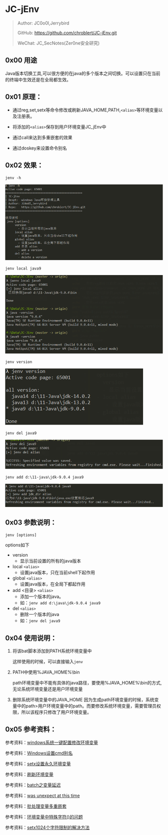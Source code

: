 # JC-jEnv

> Author: JC0o0l,Jerrybird
> 
> GitHub: https://github.com/chroblert/JC-jEnv.git
> 
> WeChat: JC_SecNotes(Zer0ne安全研究)

## 0x00 用途
Java版本切换工具,可以很方便的在java的多个版本之间切换。可以设置只在当前的终端中生效还是在全局都生效。

## 0x01 原理：

- 通过reg,set,setx等命令修改或刷新JAVA_HOME,PATH,`<alias>`等环境变量以及注册表。

- 将添加的`<alias>`保存到用户环境变量JC_jEnv中

- 通过call来达到多重嵌套的效果

- 通过doskey来设置命令别名

## 0x02 效果：

`jenv -h`

![1611209361297.png](img/1611209361297.png)

`jenv local java9`

![1611210131816.png](img/1611210131816.png)

`jenv version`

![1611210177545.png](img\1611210177545.png)

`jenv del java9`

![1611210266710.png](img\1611210266710.png)

`jenv add d:\11-java\jdk-9.0.4 java9`

![1611210250119.png](img\1611210250119.png)




## 0x03 参数说明：

`jenv [options]`

options如下
- version 
  - 显示当前设置的所有的java版本
- local `<alias>` 
   - 设置java版本，只在当前shell下起作用
- global `<alias>`
   - 设置java版本，在全局下都起作用
- add <目录> `<alias>`
   - 添加一个版本的java。
   - 如：`jenv add d:\java\jdk-9.0.4 java9`
- del `<alias>`   
   - 删除一个版本的java
   - 如：`jenv del java9`

## 0x04 使用说明：

1. 将该bat脚本添加到PATH系统环境变量中

    这样使用的时候，可以直接输入`jenv`
2. PATH中使用%JAVA_HOME%\bin
    
    path环境变量中不能有具体的java路径，要使用%JAVA_HOME%\bin的方式,无论系统环境变量还是用户环境变量

3. 删除系统环境变量中的JAVA_HOME
   因为生成path环境变量的时候，系统变量中的path>用户环境变量中的path。而要修改系统环境变量，需要管理员权限，所以该程序只修改了用户环境变量。


## 0x05 参考资料：

参考资料：[windows系统一键配置修改环境变量](https://www.jianshu.com/p/7d90042f644f)

参考资料：[Windows设置cmd别名](https://blog.csdn.net/YiRanZhiLiPoSui/article/details/83116819)

参考资料：[setx设置永久环境变量](https://blog.csdn.net/fm0517/article/details/52450940)

参考资料：[刷新环境变量](https://github.com/chocolatey/choco/blob/master/src/chocolatey.resources/redirects/RefreshEnv.cmd)

参考资料：[batch之变量延迟](https://www.cnblogs.com/ini_always/archive/2012/02/16/2355031.html)

参考资料：[was unexpect at this time](https://stackoom.com/question/2pffV/%E8%9D%99%E8%9D%A0-Set%E5%91%BD%E4%BB%A4%E5%9C%A8%E6%8B%AC%E5%8F%B7%E5%86%85%E4%B8%8D%E8%B5%B7%E4%BD%9C%E7%94%A8)

参考资料：[批处理变量多重嵌套](https://www.cnblogs.com/xxcanghai/p/4584042.html)

参考资料：[环境变量中特殊字符()的问题](https://qastack.cn/superuser/119610/spaces-and-parenthesis-in-windows-path-variable-screws-up-batch-files)

参考资料：[setx1024个字符限制的解决方法](https://qastack.cn/superuser/387619/overcoming-the-1024-character-limit-with-setx)